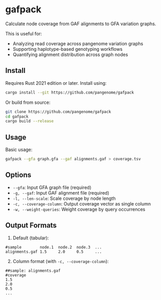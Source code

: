 # gafpack

Calculate node coverage from GAF alignments to GFA variation graphs.

This is useful for:
- Analyzing read coverage across pangenome variation graphs
- Supporting haplotype-based genotyping workflows
- Quantifying alignment distribution across graph nodes

## Install

Requires Rust 2021 edition or later. Install using:

```bash
cargo install --git https://github.com/pangenome/gafpack
```

Or build from source:

```bash
git clone https://github.com/pangenome/gafpack
cd gafpack
cargo build --release
```

## Usage

Basic usage:

```bash
gafpack --gfa graph.gfa --gaf alignments.gaf > coverage.tsv
```

## Options

- `--gfa`: Input GFA graph file (required)
- `-g, --gaf`: Input GAF alignment file (required) 
- `-l, --len-scale`: Scale coverage by node length
- `-c, --coverage-column`: Output coverage vector as single column
- `-w, --weight-queries`: Weight coverage by query occurrences

## Output Formats

1. Default (tabular):

```
#sample        node.1  node.2  node.3  ...
alignments.gaf 1.5     2.0     0.5     ...
```

2. Column format (with `-c, --coverage-column`):

```
##sample: alignments.gaf
#coverage
1.5
2.0
0.5
...
```
